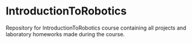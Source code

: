 # IntroductionToRobotics
Repository for IntroductionToRobotics course containing all projects and laboratory homeworks made during the course.
